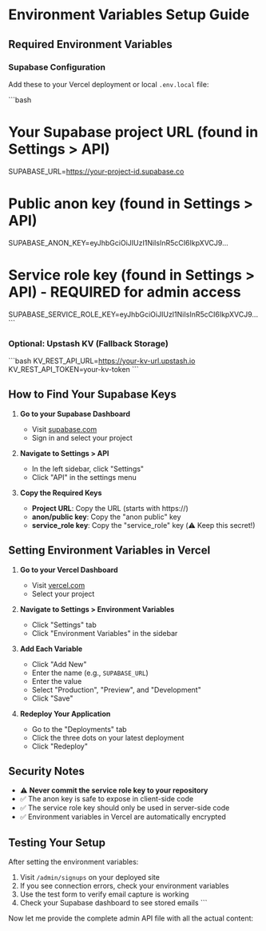 # Environment Variables Setup Guide

## Required Environment Variables

### Supabase Configuration
Add these to your Vercel deployment or local `.env.local` file:

\`\`\`bash
# Your Supabase project URL (found in Settings > API)
SUPABASE_URL=https://your-project-id.supabase.co

# Public anon key (found in Settings > API)
SUPABASE_ANON_KEY=eyJhbGciOiJIUzI1NiIsInR5cCI6IkpXVCJ9...

# Service role key (found in Settings > API) - REQUIRED for admin access
SUPABASE_SERVICE_ROLE_KEY=eyJhbGciOiJIUzI1NiIsInR5cCI6IkpXVCJ9...
\`\`\`

### Optional: Upstash KV (Fallback Storage)
\`\`\`bash
KV_REST_API_URL=https://your-kv-url.upstash.io
KV_REST_API_TOKEN=your-kv-token
\`\`\`

## How to Find Your Supabase Keys

1. **Go to your Supabase Dashboard**
   - Visit [supabase.com](https://supabase.com)
   - Sign in and select your project

2. **Navigate to Settings > API**
   - In the left sidebar, click "Settings"
   - Click "API" in the settings menu

3. **Copy the Required Keys**
   - **Project URL**: Copy the URL (starts with https://)
   - **anon/public key**: Copy the "anon public" key
   - **service_role key**: Copy the "service_role" key (⚠️ Keep this secret!)

## Setting Environment Variables in Vercel

1. **Go to your Vercel Dashboard**
   - Visit [vercel.com](https://vercel.com)
   - Select your project

2. **Navigate to Settings > Environment Variables**
   - Click "Settings" tab
   - Click "Environment Variables" in the sidebar

3. **Add Each Variable**
   - Click "Add New"
   - Enter the name (e.g., `SUPABASE_URL`)
   - Enter the value
   - Select "Production", "Preview", and "Development"
   - Click "Save"

4. **Redeploy Your Application**
   - Go to the "Deployments" tab
   - Click the three dots on your latest deployment
   - Click "Redeploy"

## Security Notes

- ⚠️ **Never commit the service role key to your repository**
- ✅ The anon key is safe to expose in client-side code
- ✅ The service role key should only be used in server-side code
- ✅ Environment variables in Vercel are automatically encrypted

## Testing Your Setup

After setting the environment variables:

1. Visit `/admin/signups` on your deployed site
2. If you see connection errors, check your environment variables
3. Use the test form to verify email capture is working
4. Check your Supabase dashboard to see stored emails
\`\`\`

Now let me provide the complete admin API file with all the actual content:

